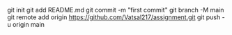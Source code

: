 git init
git add README.md
git commit -m "first commit"
git branch -M main
git remote add origin https://github.com/Vatsal217/assignment.git
git push -u origin main